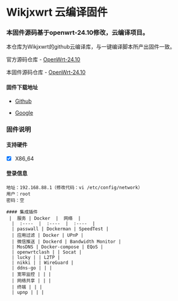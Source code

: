 # Wikjxwrt 云编译固件

### 本固件源码基于openwrt-24.10修改，云编译项目。
   本仓库为Wikjxwrt的github云编译库，与一键编译脚本所产出固件一致。
   
   官方源码仓库 - [OpenWrt-24.10](https://github.com/openwrt/openwrt/tree/openwrt-24.10)
   
   本固件源码仓库 - [OpenWrt-24.10](https://github.com/wixxm/OpenWrt-24.10)

#### 固件下载地址
   - [Github](https://github.com/wixxm/wikjxwrt/releases)
  
   - [Google](https://drive.google.com/drive/folders/1ORaVqeKyvWItATbq0NCFNysLSOhb6Q2N?usp=sharing)
### 固件说明
#### 支持硬件 
- [x] X86_64

#### 登录信息
```
地址：192.168.88.1（修改代码：vi /etc/config/network）
用户：root
密码：空

#### 集成插件
 |  服务 | Docker  |  网络  |
  |  :----  |  :----  |  :----  |
  | passwall | Dockerman | SpeedTest |
  | 应用过滤 | Docker | UPnP |
  | 微信推送 | Dockerd | Bandwidth Monitor |
  | MosDNS | Docker-compose | EQoS |
  | openwrtclash | | Socat |
  | lucky | | L2TP |
  | nikki | | WireGuard |
  | ddns-go | | |
  | 宽带监控 | | |
  | 网络共享 | | |
  | 终端 | | |
  | upnp | | | 

